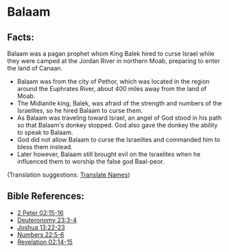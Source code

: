 # Balaam #

## Facts: ##

Balaam was a pagan prophet whom King Balek hired to curse Israel while they were camped at the Jordan River in northern Moab, preparing to enter the land of Canaan.

* Balaam was from the city of Pethor, which was located in the region around the Euphrates River, about 400 miles away from the land of Moab.
* The Midianite king, Balek, was afraid of the strength and numbers of the Israelites, so he hired Balaam to curse them.
* As Balaam was traveling toward Israel, an angel of God stood in his path so that Balaam's donkey stopped. God also gave the donkey the ability to speak to Balaam.
* God did not allow Balaam to curse the Israelites and commanded him to bless them instead.
* Later however, Balaam still brought evil on the Israelites when he influenced them to worship the false god Baal-peor.

(Translation suggestions: [Translate Names](en/ta-vol1/translate/man/translate-names))



## Bible References: ##

* [2 Peter 02:15-16](en/tn/2pe/help/02/15)
* [Deuteronomy 23:3-4](en/tn/deu/help/23/03)
* [Joshua 13:22-23](en/tn/jos/help/13/22)
* [Numbers 22:5-6](en/tn/num/help/22/05)
* [Revelation 02:14-15](en/tn/rev/help/02/14)